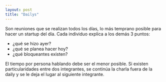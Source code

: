 ```yaml
---
layout: post
title: "Dailys"
---
```

Son reuniones que se realizan todos los días, lo más temprano posible para<!--more--> hacer un startup del día. Cada individuo explica a los demás 3 puntos:

* ¿qué se hizo ayer? 
* ¿qué se planea hacer hoy? 
* ¿qué bloqueantes existen? 

El tiempo por persona hablando debe ser el menor posible. Si existen particularidades entre dos integrantes, se continúa la charla fuera de la daily y se le deja el lugar al siguiente integrante.